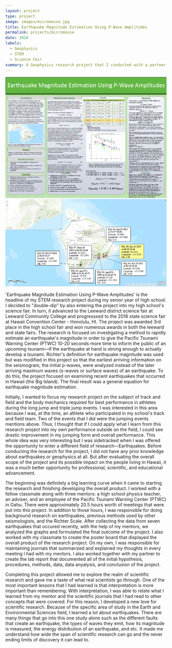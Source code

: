 ```yaml
---
layout: project
type: project
image: images/micromouse.jpg
title: Earthquake Magnitude Estimation Using P-Wave Amplitudes
permalink: projects/micromouse
date: 2016
labels:
  - Geophysics
  - STEM
  - Science Fair
summary: A Geophysics research project that I conducted with a partner and mentor for science fair and STEM Honors recognition in high school.
---
```


<div class="ui small rounded images">
  <img class="ui image" src="../images/sciencefair-board.jpg">
  <img class="ui image" src="../images/sciencefair-map.jpg">
</div>


'Earthquake Magnitude Estimation Using P-Wave Amplitudes' is the headline of my STEM research project during my senior year of high school. I decided to "double-dip" by also entering the project into my high school's science fair. In turn, it advanced to the Leeward district science fair at Leeward Community College and progresssed to the 2016 state science fair at Hawaii Convention Center - Honolulu, HI. The project was awarded 3rd place in the high school fair and won numerous awards in both the leeward and state fairs. The research is focused on investigating a method to rapidly estimate an earthquake's magnitude in order to give the Pacific Tsunami Warning Center (PTWC) 10-20 seconds more time to inform the public of an upcoming tsunami—if the earthquake at hand is strong enough to actually develop a tsunami. Richter's definition for earthquake magnitude was used but was modified in this project so that the earliest arriving information on the seismogram, the initial p-waves, were analyzed instead of the later arriving maximum waves (s-waves or surface waves) of an earthquake. To do this, the project focused on examining recent earthquakes that occurred in Hawaii (the Big Island). The final result was a general equation for earthquake magnitude estimation.

Initially, I wanted to focus my research project on the subject of track and field and the body mechanics required for best performance in athletes during the long jump and triple jump events. I was interested in this area because I was, at the time, an athlete who participated in my school's track and field team. Two of the events that I did were the jumping events mentions above. Thus, I thought that if I could apply what I learn from this research project into my own performance outside on the field, I could see drastic improvement in my jumping form and overall performance. This whole idea was very interesting but I was sidetracked when I was offered the opportunity to enter a different field of research—Earthquakes. Before conducting the research for the project, I did not have any prior knowledge about earthquakes or geophysics at all. But after evaluating the overall scope of the project and its possible impact on the people living in Hawaii, it was a much better opportunity for professional, scientific, and educational advancement. 

The beginning was definitely a big learning curve when it came to starting the research and finishing developing the overall product.  I worked with a fellow classmate along with three mentors: a high school physics teacher, an adviser, and an employee of the Pacific Tsunami Warning Center (PTWC) in Oahu. There were approximately 20.5 hours worth of meetings that were put into this project. In addition to those hours, I was responsible for doing background research on earthquakes, previous methods used by other seismologists, and the Richter Scale. After collecting the data from seven earthquakes that occured recently, with the help of my mentors, we analyzed the graphs and formulated the final outcome of the project. I also worked with my classmate to create the poster board that displayed the overall product of the research project. On my own, I was responsible for maintaining journals that summarized and explained my thoughts in every meeting I had with my mentors. I also worked together with my partner to create the lab report that documented all of the initial hypothesis, procedures, methods, data, data anyalysis, and conclusion of the project.

Completing this project allowed me to explore the realm of scientific research and gave me a taste of what real scientists go through. One of the most important lessons that I had learned is that interpretation is more important than remembering. With interpretation, I was able to relate what I learned from my mentor and the scientific journals that I had read to other concepts that were covered. For this reason, I developed a new love for scientific research. Because of the specific area of study in the Earth and Environmental Sciences field, I learned a lot about earthquakes. There are many things that go into this one study alone such as the different faults that create an earthquake, the types of waves they emit, how its magnitude is measured, the energy distribution of an earthquake, and etc. It made me understand how wide the span of scientific research can go and the never ending limits of discovery it can lead to.



